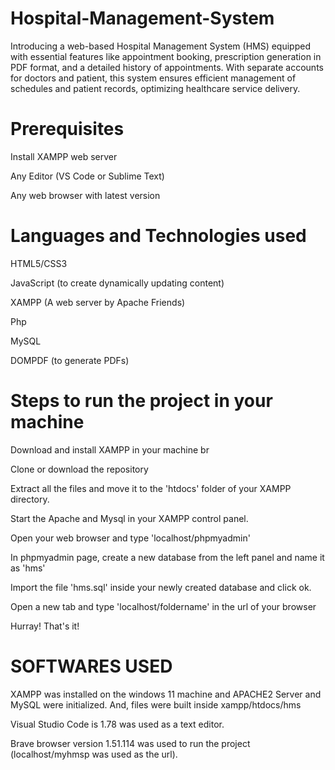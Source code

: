 # Hospital-Management-System

Introducing a web-based Hospital Management System (HMS) equipped with essential features like appointment booking, prescription generation in PDF format, and a detailed history of appointments. With separate accounts for doctors and patient, this system ensures efficient management of schedules and patient records, optimizing healthcare service delivery.

# Prerequisites
Install XAMPP web server 

Any Editor (VS Code or Sublime Text)

Any web browser with latest version


# Languages and Technologies used

HTML5/CSS3

JavaScript (to create dynamically updating content)

XAMPP (A web server by Apache Friends)

Php

MySQL 

DOMPDF (to generate PDFs)


# Steps to run the project in your machine

Download and install XAMPP in your machine br

Clone or download the repository

Extract all the files and move it to the 'htdocs' folder of your XAMPP directory.

Start the Apache and Mysql in your XAMPP control panel.

Open your web browser and type 'localhost/phpmyadmin'

In phpmyadmin page, create a new database from the left panel and name it as 'hms'

Import the file 'hms.sql' inside your newly created database and click ok.

Open a new tab and type 'localhost/foldername' in the url of your browser

Hurray! That's it!

# SOFTWARES USED
XAMPP was installed on the windows 11 machine and APACHE2 Server and MySQL were initialized. And, files were built inside xampp/htdocs/hms

Visual Studio Code is 1.78 was used as a text editor.

Brave browser version 1.51.114 was used to run the project (localhost/myhmsp was used as the url).

 
